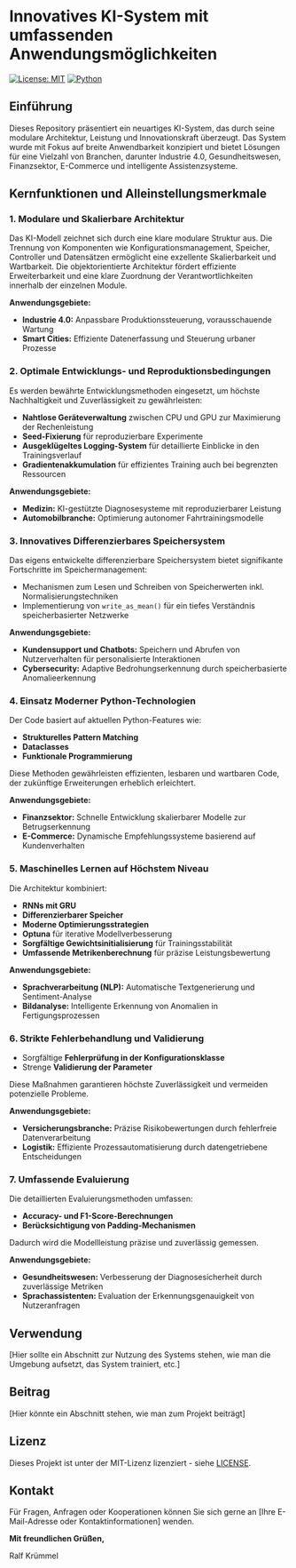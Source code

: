 # Innovatives KI-System mit umfassenden Anwendungsmöglichkeiten

[![License: MIT](https://img.shields.io/badge/License-MIT-yellow.svg)](https://opensource.org/licenses/MIT)
[![Python](https://img.shields.io/badge/python-3.8+-blue.svg)](https://www.python.org)

## Einführung

Dieses Repository präsentiert ein neuartiges KI-System, das durch seine modulare Architektur, Leistung und Innovationskraft überzeugt. Das System wurde mit Fokus auf breite Anwendbarkeit konzipiert und bietet Lösungen für eine Vielzahl von Branchen, darunter Industrie 4.0, Gesundheitswesen, Finanzsektor, E-Commerce und intelligente Assistenzsysteme.

## Kernfunktionen und Alleinstellungsmerkmale

### 1. Modulare und Skalierbare Architektur

Das KI-Modell zeichnet sich durch eine klare modulare Struktur aus. Die Trennung von Komponenten wie Konfigurationsmanagement, Speicher, Controller und Datensätzen ermöglicht eine exzellente Skalierbarkeit und Wartbarkeit. Die objektorientierte Architektur fördert effiziente Erweiterbarkeit und eine klare Zuordnung der Verantwortlichkeiten innerhalb der einzelnen Module.

**Anwendungsgebiete:**
*   **Industrie 4.0:** Anpassbare Produktionssteuerung, vorausschauende Wartung
*   **Smart Cities:** Effiziente Datenerfassung und Steuerung urbaner Prozesse

### 2. Optimale Entwicklungs- und Reproduktionsbedingungen

Es werden bewährte Entwicklungsmethoden eingesetzt, um höchste Nachhaltigkeit und Zuverlässigkeit zu gewährleisten:

*   **Nahtlose Geräteverwaltung** zwischen CPU und GPU zur Maximierung der Rechenleistung
*   **Seed-Fixierung** für reproduzierbare Experimente
*   **Ausgeklügeltes Logging-System** für detaillierte Einblicke in den Trainingsverlauf
*   **Gradientenakkumulation** für effizientes Training auch bei begrenzten Ressourcen

**Anwendungsgebiete:**
*   **Medizin:** KI-gestützte Diagnosesysteme mit reproduzierbarer Leistung
*   **Automobilbranche:** Optimierung autonomer Fahrtrainingsmodelle

### 3. Innovatives Differenzierbares Speichersystem

Das eigens entwickelte differenzierbare Speichersystem bietet signifikante Fortschritte im Speichermanagement:

*   Mechanismen zum Lesen und Schreiben von Speicherwerten inkl. Normalisierungstechniken
*   Implementierung von `write_as_mean()` für ein tiefes Verständnis speicherbasierter Netzwerke

**Anwendungsgebiete:**
*   **Kundensupport und Chatbots:** Speichern und Abrufen von Nutzerverhalten für personalisierte Interaktionen
*   **Cybersecurity:** Adaptive Bedrohungserkennung durch speicherbasierte Anomalieerkennung

### 4. Einsatz Moderner Python-Technologien

Der Code basiert auf aktuellen Python-Features wie:
*   **Strukturelles Pattern Matching**
*   **Dataclasses**
*   **Funktionale Programmierung**

Diese Methoden gewährleisten effizienten, lesbaren und wartbaren Code, der zukünftige Erweiterungen erheblich erleichtert.

**Anwendungsgebiete:**
*   **Finanzsektor:** Schnelle Entwicklung skalierbarer Modelle zur Betrugserkennung
*   **E-Commerce:** Dynamische Empfehlungssysteme basierend auf Kundenverhalten

### 5. Maschinelles Lernen auf Höchstem Niveau

Die Architektur kombiniert:
*   **RNNs mit GRU**
*   **Differenzierbarer Speicher**
*   **Moderne Optimierungsstrategien**
*   **Optuna** für iterative Modellverbesserung
*   **Sorgfältige Gewichtsinitialisierung** für Trainingsstabilität
*   **Umfassende Metrikenberechnung** für präzise Leistungsbewertung

**Anwendungsgebiete:**
*   **Sprachverarbeitung (NLP):** Automatische Textgenerierung und Sentiment-Analyse
*   **Bildanalyse:** Intelligente Erkennung von Anomalien in Fertigungsprozessen

### 6. Strikte Fehlerbehandlung und Validierung

*   Sorgfältige **Fehlerprüfung in der Konfigurationsklasse**
*   Strenge **Validierung der Parameter**

Diese Maßnahmen garantieren höchste Zuverlässigkeit und vermeiden potenzielle Probleme.

**Anwendungsgebiete:**
*   **Versicherungsbranche:** Präzise Risikobewertungen durch fehlerfreie Datenverarbeitung
*   **Logistik:** Effiziente Prozessautomatisierung durch datengetriebene Entscheidungen

### 7. Umfassende Evaluierung

Die detaillierten Evaluierungsmethoden umfassen:
*   **Accuracy- und F1-Score-Berechnungen**
*   **Berücksichtigung von Padding-Mechanismen**

Dadurch wird die Modellleistung präzise und zuverlässig gemessen.

**Anwendungsgebiete:**
*   **Gesundheitswesen:** Verbesserung der Diagnosesicherheit durch zuverlässige Metriken
*   **Sprachassistenten:** Evaluation der Erkennungsgenauigkeit von Nutzeranfragen

## Verwendung

[Hier sollte ein Abschnitt zur Nutzung des Systems stehen, wie man die Umgebung aufsetzt, das System trainiert, etc.]

## Beitrag

[Hier könnte ein Abschnitt stehen, wie man zum Projekt beiträgt]

## Lizenz

Dieses Projekt ist unter der MIT-Lizenz lizenziert - siehe [LICENSE](LICENSE).

## Kontakt

Für Fragen, Anfragen oder Kooperationen können Sie sich gerne an [Ihre E-Mail-Adresse oder Kontaktinformationen] wenden.

**Mit freundlichen Grüßen,**

Ralf Krümmel


